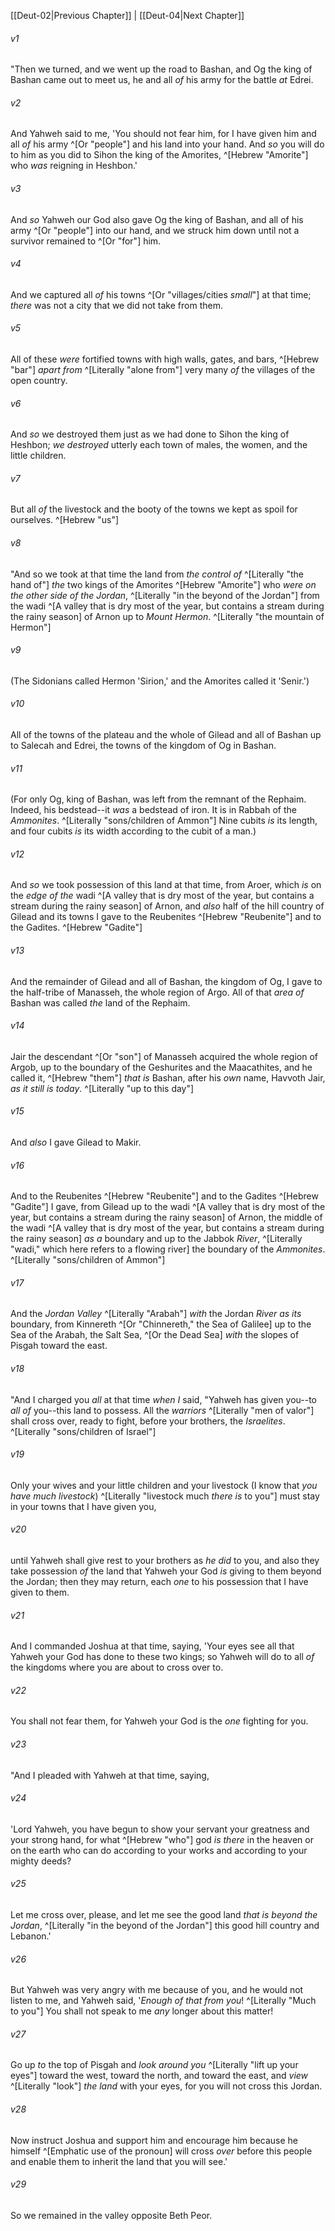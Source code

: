 ﻿---
aliases:
  - Deuteronomy 3
---

[[Deut-02|Previous Chapter]] | [[Deut-04|Next Chapter]]

###### v1
"Then we turned, and we went up the road to Bashan, and Og the king of Bashan came out to meet us, he and all _of_ his army for the battle _at_ Edrei.

###### v2
And Yahweh said to me, 'You should not fear him, for I have given him and all _of_ his army ^[Or "people"] and his land into your hand. And _so_ you will do to him as you did to Sihon the king of the Amorites, ^[Hebrew "Amorite"] who _was_ reigning in Heshbon.'

###### v3
And _so_ Yahweh our God also gave Og the king of Bashan, and all of his army ^[Or "people"] into our hand, and we struck him down until not a survivor remained to ^[Or "for"] him.

###### v4
And we captured all _of_ his towns ^[Or "villages/cities _small_"] at that time; _there_ was not a city that we did not take from them.

###### v5
All of these _were_ fortified towns with high walls, gates, and bars, ^[Hebrew "bar"] _apart from_ ^[Literally "alone from"] very many _of_ the villages of the open country.

###### v6
And _so_ we destroyed them just as we had done to Sihon the king of Heshbon; _we destroyed_ utterly each town of males, the women, and the little children.

###### v7
But all _of_ the livestock and the booty of the towns we kept as spoil for ourselves. ^[Hebrew "us"]

###### v8
"And so we took at that time the land from _the control of_ ^[Literally "the hand of"] _the_ two kings of the Amorites ^[Hebrew "Amorite"] who _were_ _on the other side of the Jordan_, ^[Literally "in the beyond of the Jordan"] from the wadi ^[A valley that is dry most of the year, but contains a stream during the rainy season] of Arnon up to _Mount Hermon_. ^[Literally "the mountain of Hermon"]

###### v9
(The Sidonians called Hermon 'Sirion,' and the Amorites called it 'Senir.')

###### v10
All of the towns of the plateau and the whole of Gilead and all of Bashan up to Salecah and Edrei, the towns of the kingdom of Og in Bashan.

###### v11
(For only Og, king of Bashan, was left from the remnant of the Rephaim. Indeed, his bedstead--it _was_ a bedstead of iron. It is in Rabbah of the _Ammonites_. ^[Literally "sons/children of Ammon"] Nine cubits _is_ its length, and four cubits _is_ its width according to the cubit of a man.)

###### v12
And _so_ we took possession of this land at that time, from Aroer, which _is_ on the _edge of the_ wadi ^[A valley that is dry most of the year, but contains a stream during the rainy season] of Arnon, and _also_ half of the hill country of Gilead and its towns I gave to the Reubenites ^[Hebrew "Reubenite"] and to the Gadites. ^[Hebrew "Gadite"]

###### v13
And the remainder of Gilead and all of Bashan, the kingdom of Og, I gave to the half-tribe of Manasseh, the whole region of Argo. All of that _area of_ Bashan was called _the_ land of the Rephaim.

###### v14
Jair the descendant ^[Or "son"] of Manasseh acquired the whole region of Argob, up to the boundary of the Geshurites and the Maacathites, and he called it, ^[Hebrew "them"] _that is_ Bashan, after his _own_ name, Havvoth Jair, _as it still is today_. ^[Literally "up to this day"]

###### v15
And _also_ I gave Gilead to Makir.

###### v16
And to the Reubenites ^[Hebrew "Reubenite"] and to the Gadites ^[Hebrew "Gadite"] I gave, from Gilead up to the wadi ^[A valley that is dry most of the year, but contains a stream during the rainy season] of Arnon, the middle of the wadi ^[A valley that is dry most of the year, but contains a stream during the rainy season] _as a_ boundary and up to the Jabbok _River_, ^[Literally "wadi," which here refers to a flowing river] the boundary of the _Ammonites_. ^[Literally "sons/children of Ammon"]

###### v17
And the _Jordan Valley_ ^[Literally "Arabah"] _with_ the Jordan _River as its_ boundary, from Kinnereth ^[Or "Chinnereth," the Sea of Galilee] up to the Sea of the Arabah, the Salt Sea, ^[Or the Dead Sea] _with_ the slopes of Pisgah toward the east.

###### v18
"And I charged you _all_ at that time _when I_ said, "Yahweh has given you--to _all of_ you--this land to possess. All the _warriors_ ^[Literally "men of valor"] shall cross over, ready to fight, before your brothers, the _Israelites_. ^[Literally "sons/children of Israel"]

###### v19
Only your wives and your little children and your livestock (I know that _you have much livestock_) ^[Literally "livestock much _there is_ to you"] must stay in your towns that I have given you,

###### v20
until Yahweh shall give rest to your brothers as _he did_ to you, and also they take possession _of_ the land that Yahweh your God _is_ giving to them beyond the Jordan; then they may return, each _one_ to his possession that I have given to them.

###### v21
And I commanded Joshua at that time, saying, 'Your eyes see all that Yahweh your God has done to these two kings; so Yahweh will do to all _of_ the kingdoms where you are about to cross over to.

###### v22
You shall not fear them, for Yahweh your God is the _one_ fighting for you.

###### v23
"And I pleaded with Yahweh at that time, saying,

###### v24
'Lord Yahweh, you have begun to show your servant your greatness and your strong hand, for what ^[Hebrew "who"] god _is there_ in the heaven or on the earth who can do according to your works and according to your mighty deeds?

###### v25
Let me cross over, please, and let me see the good land _that is beyond the Jordan_, ^[Literally "in the beyond of the Jordan"] this good hill country and Lebanon.'

###### v26
But Yahweh was very angry with me because of you, and he would not listen to me, and Yahweh said, '_Enough of that from you_! ^[Literally "Much to you"] You shall not speak to me _any_ longer about this matter!

###### v27
Go up _to_ the top of Pisgah and _look around you_ ^[Literally "lift up your eyes"] toward the west, toward the north, and toward the east, and _view_ ^[Literally "look"] _the land_ with your eyes, for you will not cross this Jordan.

###### v28
Now instruct Joshua and support him and encourage him because he himself ^[Emphatic use of the pronoun] will cross _over_ before this people and enable them to inherit the land that you will see.'

###### v29
So we remained in the valley opposite Beth Peor.